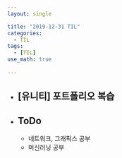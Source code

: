 ```yaml
---
layout: single

title: "2019-12-31 TIL"
categories:
  - TIL
tags:
  - [TIL]
use_math: true
 
---
```




- ## [유니티] 포트폴리오 복습

  

- ## ToDo

  - 네트워크, 그래픽스 공부
  - 머신러닝 공부
